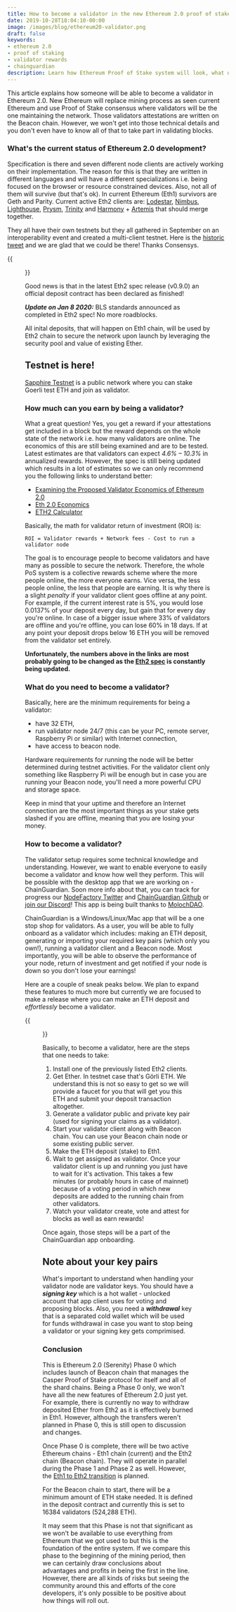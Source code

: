 ```yaml
---
title: How to become a validator in the new Ethereum 2.0 proof of stake system
date: 2019-10-28T18:04:10-00:00
image: /images/blog/ethereum20-validator.png
draft: false
keywords:
- ethereum 2.0
- proof of staking
- validator rewards
- chainguardian
description: Learn how Ethereum Proof of Stake system will look, what do you need to become a validator and how to do it. 
---
```


This article explains how someone will be able to become a validator in Ethereum 2.0. New Ethereum will replace mining process as seen current Ethereum and use Proof of Stake consensus where validators will be the one maintaining the network. Those validators attestations are written on the Beacon chain. However, we won't get into those technical details and you don't even have to know all of that to take part in validating blocks.


### What's the current status of Ethereum 2.0 development?

Specification is there and seven different node clients are actively working on their implementation. The reason for this is that they are written in different languages and will have a different specializations i.e. being focused on the browser or resource constrained devices. Also, not all of them will survive (but that's ok). In current Ethereum (Eth1) survivors are Geth and Parity. Current active Eth2 clients are: [Lodestar](https://github.com/ChainSafe/lodestar), [Nimbus](https://github.com/status-im/nimbus), [Lighthouse](https://github.com/sigp/lighthouse), [Prysm](https://github.com/prysmaticlabs/prysm), [Trinity](https://github.com/ethereum/trinity) and [Harmony](https://github.com/ether-camp/ethereum-harmony) + [Artemis](https://github.com/PegaSysEng/artemis) that should merge together.


They all have their own testnets but they all gathered in September on an interoperability event and created a multi-client testnet. Here is the [historic tweet](https://twitter.com/JonnyRhea/status/1172233598109442049) and we are glad that we could be there! Thanks Consensys.

{{<figure src="https://pbs.twimg.com/media/EEWcf2pW4AUQNJ6?format=jpg&name=4096x4096" title="First launch of the Ethereum 2.0 clients, tweet by Joseph Delong" >}}

Good news is that in the latest Eth2 spec release (v0.9.0) an official deposit contract has been declared as finished!

***Update on Jan 8 2020:*** BLS standards announced as completed in Eth2 spec! No more roadblocks.

All inital deposits, that will happen on Eth1 chain, will be used by Eth2 chain to secure the network upon launch by leveraging the security pool and value of existing Ether.

## Testnet is here!

[Sapphire Testnet](https://prylabs.net) is a public network where you can stake Goerli test ETH and join as validator.

### How much can you earn by being a validator?

What a great question! Yes, you get a reward if your attestations get included in a block but the reward depends on the whole state of the network i.e. how many validators are online. The economics of this are still being examined and are to be tested. Latest estimates are that validators can expect *4.6% – 10.3%* in annualized rewards. However, the spec is still being updated which results in a lot of estimates so we can only recommend you the following links to understand better:
 - [Examining the Proposed Validator Economics of Ethereum 2.0](https://media.consensys.net/examining-the-proposed-validator-economics-of-ethereum-2-0-82b934fb4326)
 - [Eth 2.0 Economics](https://docs.ethhub.io/ethereum-roadmap/ethereum-2.0/eth-2.0-economics/)
 - [ETH2 Calculator](https://docs.google.com/spreadsheets/d/15tmPOvOgi3wKxJw7KQJKoUe-uonbYR6HF7u83LR5Mj4/edit#gid=107311254)


Basically, the math for validator return of investment (ROI) is:
```
ROI = Validator rewards + Network fees - Cost to run a validator node
```

The goal is to encourage people to become validators and have many as possible to secure the network. Therefore, the whole PoS system is a collective rewards scheme where the more people online, the more everyone earns. Vice versa, the less people online, the less that people are earning. It is why there is a slight *penalty* if your validator client goes offline at any point. For example, if the current interest rate is 5%, you would lose 0.0137% of your deposit every day, but gain that for every day you're online. In case of a bigger issue where 33% of validators are offline and you're offline, you can lose 60% in 18 days. If at any point your deposit drops below 16 ETH you will be removed from the validator set entirely.

**Unfortunately, the numbers above in the links are most probably going to be changed as the [Eth2 spec](https://github.com/ethereum/eth2.0-specs) is constantly being updated.**


### What do you need to become a validator?

Basically, here are the minimum requirements for being a validator:
 - have 32 ETH,
 - run validator node 24/7 (this can be your PC, remote server, Raspberry Pi or similar) with Internet connection,
 - have access to beacon node.

Hardware requirements for running the node will be better determined during testnet activities. For the validator client only something like Raspberry Pi will be enough but in case you are running your Beacon node, you'll need a more powerful CPU and storage space.

Keep in mind that your uptime and therefore an Internet connection are the most important things as your stake gets slashed if you are offline, meaning that you are losing your money.


### How to become a validator?

The validator setup requires some technical knowledge and understanding. However, we want to enable everyone to easily become a validator and know how well they perform. This will be possible with the desktop app that we are working on - ChainGuardian. Soon more info about that, you can track for progress our [NodeFactory Twitter](https://twitter.com/nodefactoryio) and [ChainGuardian Github](http://github.com/nodefactoryIo/chainGuardian) or [join our Discord](https://discord.gg/k6Cu6PB)! This app is being built thanks to [MolochDAO](https://molochdao.com).

ChainGuardian is a Windows/Linux/Mac app that will be a one stop shop for validators. As a user, you will be able to fully onboard as a validator which includes: making an ETH deposit, generating or importing your required key pairs (which only you own!), running a validator client and a Beacon node. Most importantly, you will be able to observe the performance of your node, return of investment and get notified if your node is down so you don't lose your earnings!

Here are a couple of sneak peaks below. We plan to expand these features to much more but currently we are focused to make a release where you can make an ETH deposit and *effortlessly* become a validator.

{{<figure src="/images/blog/chainguardian_collage.png" title="ChainGuardian desktop application previews" >}}

Basically, to become a validator, here are the steps that one needs to take:

1. Install one of the previously listed Eth2 clients.
2. Get Ether. In testnet case that's Görli ETH. We understand this is not so easy to get so we will provide a faucet for you that will get you this ETH and submit your deposit transaction altogether. 
3. Generate a validator public and private key pair (used for signing your claims as a validator).
4. Start your validator client along with Beacon chain. You can use your Beacon chain node or some existing public server.
5. Make the ETH deposit (stake) to Eth1.
6. Wait to get assigned as validator. Once your validator client is up and running you just have to wait for it's activation. This takes a few minutes (or probably hours in case of mainnet) because of a voting period in which new deposits are added to the running chain from other validators.
7. Watch your validator create, vote and attest for blocks as well as earn rewards!

Once again, those steps will be a part of the ChainGuardian app onboarding. 

## Note about your key pairs
 
What's important to understand when handling your validator node are validator keys. You should have a ***signing key*** which is a hot wallet - unlocked account that app client uses for voting and proposing blocks. Also, you need a ***withdrawal*** key that is a separated cold wallet which will be used for funds withdrawal in case you want to stop being a validator or your signing key gets comprimised.


### Conclusion

This is Ethereum 2.0 (Serenity) Phase 0 which includes launch of Beacon chain that manages the Casper Proof of Stake protocol for itself and all of the shard chains. Being a Phase 0 only, we won't have all the new features of Ethereum 2.0 just yet. For example, there is currently no way to withdraw deposited Ether from Eth2 as it is effectively burned in Eth1. However, although the transfers weren't planned in Phase 0, this is still open to discussion and changes.

Once Phase 0 is complete, there will be two active Ethereum chains - Eth1 chain (current) and the Eth2 chain (Beacon chain). They will operate in parallel during the Phase 1 and Phase 2 as well. However, the [Eth1 to Eth2 transition](https://ethresear.ch/t/the-eth1-eth2-transition/6265) is planned.

For the Beacon chain to start, there will be a minimum amount of ETH stake needed. It is defined in the deposit contract and currently this is set to 16384 validators (524,288 ETH). 

It may seem that this Phase is not that significant as we won't be available to use everything from Ethereum that we got used to but this is the foundation of the entire system. If we compare this phase to the beginning of the mining period, then we can certainly draw conclusions about advantages and profits in being the first in the line. However, there are all kinds of risks but seeing the community around this and efforts of the core developers, it's only possible to be positive about how things will roll out.